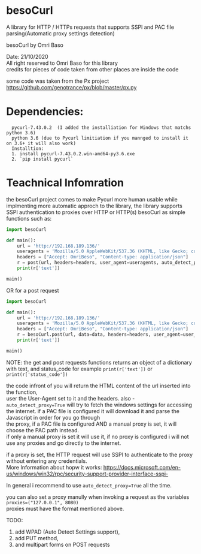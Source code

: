 # besoCurl
A library for HTTP / HTTPs requests that supports SSPI and PAC file parsing(Automatic proxy settings detection)

besoCurl by Omri Baso  

Date: 21/10/2020  
All right reserved to Omri Baso for this library  
credits for pieces of code taken from other places are inside the code  

some code was taken from the Px project  
https://github.com/genotrance/px/blob/master/px.py  
# Dependencies:   
      pycurl-7.43.0.2  (I added the installiation for Windows that matchs python 3.6)  
      python 3.6 (due to Pycurl limitiation if you mannged to install it on 3.6+ it will also work)
      Installtion:  
      1. install pycurl-7.43.0.2.win-amd64-py3.6.exe
      2. `pip install pycurl`

# Teachnical Infomration  
the besoCurl project comes to make Pycurl more human usable while implmenting 
more automatic approch to the library, the library supports SSPI authentication to proxies over HTTP or HTTP(s) 
besoCurl as simple functions such as:  
```python  
import besoCurl

def main():  
    url = 'http://192.168.189.136/'
    useragents = 'Mozilla/5.0 AppleWebKit/537.36 (KHTML, like Gecko; compatible; Googlebot/2.1; Safari/537.36'  
    headers = ["Accept: OmriBeso", "Content-type: application/json"]  
    r = post(url, headers=headers, user_agent=useragents, auto_detect_proxy=True)  
    print(r['text'])  

main()  
```

OR for a post request

```python
import besoCurl

def main():
    url = 'http://192.168.189.136/'
    useragents = 'Mozilla/5.0 AppleWebKit/537.36 (KHTML, like Gecko; compatible; Googlebot/2.1; Safari/537.36'
    headers = ["Accept: OmriBeso", "Content-type: application/json"]
    r = besoCurl.post(url, data=data, headers=headers, user_agent=user_agent, auto_detect_proxy=True)
    print(r['text'])

main()    
```

NOTE: the get and post requests functions returns an object of a dictionary with text, and status_code
for example `print(r['text'])` or `print(r['status_code'])`

the code infront of you will return the HTML content of the url inserted into the function,  
user the User-Agent set to it and the headers. 
also - `auto_detect_proxy=True` will try to fetch the windows settings for accessing the internet. 
if a PAC file is configured it will download it and parse the Javascript in order for you go through   
the proxy, if a PAC file is configured AND a manual proxy is set, it will choose the PAC path instead.  
if only a manual proxy is set it will use it, if no proxy is configured i will not use any proxies and go directly to the internet.  

if a proxy is set, the HTTP request will use SSPI to authenticate to the proxy without entering any credentials.  
More Information about hopw it works: https://docs.microsoft.com/en-us/windows/win32/rpc/security-support-provider-interface-sspi-  

In general i recommend to use `auto_detect_proxy=True` all the time.  

you can also set a proxy manully when invoking a request as the variables `proxies=("127.0.0.1", 8080)`  
proxies must have the format mentioned above.  

TODO:  
1. add WPAD (Auto Detect Settings support),  
2. add PUT method,  
3. and multipart forms on POST requests 
